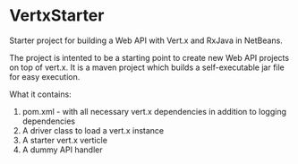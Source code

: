 # VertxStarter
Starter project for building a Web API with Vert.x and RxJava in NetBeans.

The project is intented to be a starting point to create new Web API projects on top of vert.x. It is a maven project which builds a self-executable jar file for easy execution.

What it contains:

1. pom.xml - with all necessary vert.x dependencies in addition to logging dependencies
2. A driver class to load a vert.x instance
3. A starter vert.x verticle
4. A dummy API handler
